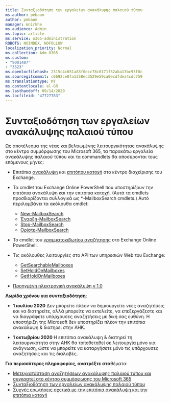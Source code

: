 ```yaml
---
title: Συνταξιοδότηση των εργαλείων ανακάλυψης παλαιού τύπου
ms.author: pebaum
author: pebaum
manager: mnirkhe
ms.audience: Admin
ms.topic: article
ms.service: o365-administration
ROBOTS: NOINDEX, NOFOLLOW
localization_priority: Normal
ms.collection: Adm_O365
ms.custom:
- "9001487"
- "3523"
ms.openlocfilehash: 2315c4c651a83f0ecc78c0171f32aba13bc93f8c
ms.sourcegitcommit: c6692ce0fa1358ec3529e59ca0ecdfdea4cdc759
ms.translationtype: MT
ms.contentlocale: el-GR
ms.lasthandoff: 09/14/2020
ms.locfileid: "47727783"
---
```

# <a name="retirement-of-legacy-ediscovery-tools"></a>Συνταξιοδότηση των εργαλείων ανακάλυψης παλαιού τύπου

Ως αποτέλεσμα της νέας και βελτιωμένης λειτουργικότητας ανακάλυψης στο κέντρο συμμόρφωσης του Microsoft 365, τα παρακάτω εργαλεία ανακάλυψης παλαιού τύπου και τα commandlets θα αποσύρονται τους επόμενους μήνες:

- Επιτόπια [ανακάλυψη](https://docs.microsoft.com/exchange/security-and-compliance/in-place-ediscovery/in-place-ediscovery) και [επιτόπου κατοχή](https://docs.microsoft.com/exchange/security-and-compliance/create-or-remove-in-place-holds) στο κέντρο διαχείρισης του Exchange.

- Τα cmdlet του Exchange Online PowerShell που υποστηρίζουν την επιτόπια ανακάλυψη και την επιτόπια κατοχή. (Αυτά τα cmdlets προσδιορίζονται συλλογικά ως *-MailboxSearch cmdlets.) Αυτό περιλαμβάνει τα ακόλουθα cmdlet:

    - [New-MailboxSearch](https://docs.microsoft.com/powershell/module/exchange/policy-and-compliance-content-search/new-mailboxsearch)
    - [Έναρξη-MailboxSearch](https://docs.microsoft.com/powershell/module/exchange/policy-and-compliance-content-search/start-mailboxsearch)
    - [Stop-MailboxSearch](https://docs.microsoft.com/powershell/module/exchange/policy-and-compliance-content-search/stop-mailboxsearch)
    - [Ορίστε-MailboxSearch](https://docs.microsoft.com/powershell/module/exchange/policy-and-compliance-content-search/set-mailboxsearch)

- Το cmdlet του [γραμματοκιβωτίου αναζήτησης](https://docs.microsoft.com/powershell/module/exchange/mailboxes/search-mailbox?view=exchange-ps) στο Exchange Online PowerShell.
- Τις ακόλουθες λειτουργίες στο API των υπηρεσιών Web του Exchange:
    - [GetSearchableMailboxes](https://docs.microsoft.com/exchange/client-developer/web-service-reference/getsearchablemailboxes-operation)
    - [SetHoldOnMailboxes](https://docs.microsoft.com/exchange/client-developer/web-service-reference/setholdonmailboxes-operation)
    - [GetHoldOnMailboxes](https://docs.microsoft.com/exchange/client-developer/web-service-reference/getholdonmailboxes-operation)

- [Προηγμένη ηλεκτρονική ανακάλυψη v 1.0](https://docs.microsoft.com/microsoft-365/compliance/office-365-advanced-ediscovery)

**Λωρίδα χρόνου για συνταξιοδότηση**:
- **1 ιουλίου 2020** Δεν μπορείτε πλέον να δημιουργείτε νέες αναζητήσεις και να διατηρείτε, αλλά μπορείτε να εκτελείτε, να επεξεργάζεστε και να διαγράφετε υπάρχουσες αναζητήσεις με δική σας ευθύνη. Η υποστήριξη της Microsoft δεν υποστηρίζει πλέον την επιτόπια ανακάλυψη & διατηρεί στην ΑΗΚ.
    
- **1 οκτωβρίου 2020** Η επιτόπια ανακάλυψη & διατηρεί τη λειτουργικότητα στην ΑΗΚ θα τοποθετηθεί σε λειτουργία μόνο για ανάγνωση, ώστε να μπορείτε να καταργήσετε μόνο τις υπάρχουσες αναζητήσεις και τις διαλαβές.

**Για περισσότερες πληροφορίες, ανατρέξτε στα**θέματα:

 - [Μετεγκατάσταση αναζητήσεων ανακάλυψης παλαιού τύπου και συγκρατεί στο κέντρο συμμόρφωσης του Microsoft 365](https://docs.microsoft.com/microsoft-365/compliance/migrate-legacy-ediscovery-searches-and-holds)
 - [Συνταξιοδότηση των εργαλείων ανακάλυψης παλαιού τύπου](https://docs.microsoft.com/microsoft-365/compliance/legacy-ediscovery-retirement)
 - [Συχνές ερωτήσεις σχετικά με την επιτόπια ανακάλυψη και την επιτόπια κατοχή](https://docs.microsoft.com/microsoft-365/compliance/legacy-ediscovery-retirement#faqs-about-in-place-ediscovery-and-in-place-holds)



